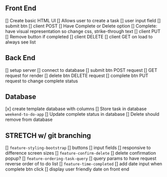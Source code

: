 ## Front End
[] Create basic HTML UI
    [] Allows user to create a task
        [] user input field
        [] submit btn
            [] client POST
    [] Have Complete or Delete option
        [] Complete: have visual representation so change css, strike-through text
            [] client PUT
        [] Remove button if completed
            [] client DELETE
    [] client GET on load to always see list

## Back End
[] setup server
[] connect to database
[] submit btn POST request
[] GET request for render
[] delete btn DELETE request
[] complete btn PUT request to change complete status



## Database
[x] create template database with columns
[] Store task in database `weekend-to-do-app`
[] Update complete status in database
[] Delete should remove from database



## STRETCH w/ git branching
[] `feature-styling-bootstrap`
    [] buttons
    [] input fields 
    [] responsive to difference screen sizes
[] `feature-confirm-delete`
    [] delete confirmation popup?
[] `feature-ordering-task-query`
    [] query params to have request reverse order of to do list
[] `feature-time-completed`
    [] add date input when complete btn click
    [] display user friendly date on front end